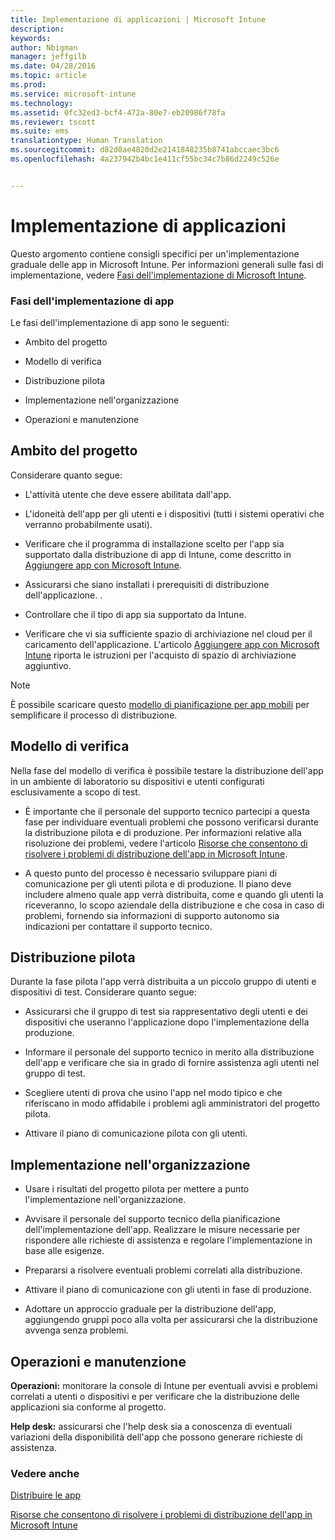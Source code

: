 ```yaml
---
title: Implementazione di applicazioni | Microsoft Intune
description: 
keywords: 
author: Nbigman
manager: jeffgilb
ms.date: 04/28/2016
ms.topic: article
ms.prod: 
ms.service: microsoft-intune
ms.technology: 
ms.assetid: 0fc32ed3-bcf4-472a-80e7-eb20986f78fa
ms.reviewer: tscott
ms.suite: ems
translationtype: Human Translation
ms.sourcegitcommit: d82d0ae4820d2e2141848235b8741abccaec3bc6
ms.openlocfilehash: 4a237942b4bc1e411cf55bc34c7b86d2249c526e


---
```


# Implementazione di applicazioni
Questo argomento contiene consigli specifici per un'implementazione graduale delle app in Microsoft Intune. Per informazioni generali sulle fasi di implementazione, vedere [Fasi dell'implementazione di Microsoft Intune](rollout-phases-for-microsoft-intune-deployment.md).

### Fasi dell'implementazione di app
Le fasi dell'implementazione di app sono le seguenti:

-   Ambito del progetto

-   Modello di verifica

-   Distribuzione pilota

-   Implementazione nell'organizzazione

-   Operazioni e manutenzione

## Ambito del progetto
Considerare quanto segue:

-   L'attività utente che deve essere abilitata dall'app.

-   L'idoneità dell'app per gli utenti e i dispositivi (tutti i sistemi operativi che verranno probabilmente usati).

-   Verificare che il programma di installazione scelto per l'app sia supportato dalla distribuzione di app di Intune, come descritto in [Aggiungere app con Microsoft Intune](/intune/deploy-use/add-apps).

-   Assicurarsi che siano installati i prerequisiti di distribuzione dell'applicazione. <!---, as described in [Plan for app deployment in Microsoft Intune](plan-for-app-deployment-in-microsoft-intune.md--->.

-   Controllare che il tipo di app sia supportato da Intune.

-   Verificare che vi sia sufficiente spazio di archiviazione nel cloud per il caricamento dell'applicazione. L'articolo [Aggiungere app con Microsoft Intune](/intune/deploy-use/add-apps) riporta le istruzioni per l'acquisto di spazio di archiviazione aggiuntivo.

> [!NOTE]           
> È possibile scaricare questo [modello di pianificazione per app mobili](https://gallery.technet.microsoft.com/Mobile-app-planning-18689d59) per semplificare il processo di distribuzione.

## Modello di verifica
Nella fase del modello di verifica è possibile testare la distribuzione dell'app in un ambiente di laboratorio su dispositivi e utenti configurati esclusivamente a scopo di test.

-   È importante che il personale del supporto tecnico partecipi a questa fase per individuare eventuali problemi che possono verificarsi durante la distribuzione pilota e di produzione. Per informazioni relative alla risoluzione dei problemi, vedere l'articolo [Risorse che consentono di risolvere i problemi di distribuzione dell'app in Microsoft Intune](/intune/troubleshoot/troubleshoot-app-deployment-problems-in-microsoft-intune).

-   A questo punto del processo è necessario sviluppare piani di comunicazione per gli utenti pilota e di produzione. Il piano deve includere almeno quale app verrà distribuita, come e quando gli utenti la riceveranno, lo scopo aziendale della distribuzione e che cosa in caso di problemi, fornendo sia informazioni di supporto autonomo sia indicazioni per contattare il supporto tecnico.

## Distribuzione pilota
Durante la fase pilota l'app verrà distribuita a un piccolo gruppo di utenti e dispositivi di test. Considerare quanto segue:

-   Assicurarsi che il gruppo di test sia rappresentativo degli utenti e dei dispositivi che useranno l'applicazione dopo l'implementazione della produzione.

-   Informare il personale del supporto tecnico in merito alla distribuzione dell'app e verificare che sia in grado di fornire assistenza agli utenti nel gruppo di test.

-   Scegliere utenti di prova che usino l'app nel modo tipico e che riferiscano in modo affidabile i problemi agli amministratori del progetto pilota.

-   Attivare il piano di comunicazione pilota con gli utenti.

## Implementazione nell'organizzazione

-   Usare i risultati del progetto pilota per mettere a punto l'implementazione nell'organizzazione.

-   Avvisare il personale del supporto tecnico della pianificazione dell'implementazione dell'app. Realizzare le misure necessarie per rispondere alle richieste di assistenza e regolare l'implementazione in base alle esigenze.

-   Prepararsi a risolvere eventuali problemi correlati alla distribuzione.

-   Attivare il piano di comunicazione con gli utenti in fase di produzione.

-   Adottare un approccio graduale per la distribuzione dell'app, aggiungendo gruppi poco alla volta per assicurarsi che la distribuzione avvenga senza problemi.

## Operazioni e manutenzione
**Operazioni:** monitorare la console di Intune per eventuali avvisi e problemi correlati a utenti o dispositivi e per verificare che la distribuzione delle applicazioni sia conforme al progetto.

**Help desk:** assicurarsi che l'help desk sia a conoscenza di eventuali variazioni della disponibilità dell'app che possono generare richieste di assistenza.

### Vedere anche
[Distribuire le app](/intune/deploy-use/deploy-apps)

[Risorse che consentono di risolvere i problemi di distribuzione dell'app in Microsoft Intune](/intune/troubleshoot/troubleshoot-app-deployment-problems-in-microsoft-intune)



<!--HONumber=Jun16_HO4-->


